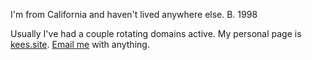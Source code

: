 I'm from California and haven't lived anywhere else. B. 1998

Usually I've had a couple rotating domains active. My personal page is [kees.site](https://kees.site). [Email me](mailto:mail@kees.site) with anything.
